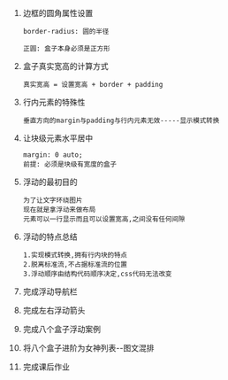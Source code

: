 1. 边框的圆角属性设置

   ```
   border-radius: 圆的半径
   
   正圆: 盒子本身必须是正方形
   ```

2. 盒子真实宽高的计算方式

   ```
   真实宽高 = 设置宽高 + border + padding
   ```

3. 行内元素的特殊性

   ```
   垂直方向的margin与padding与行内元素无效-----显示模式转换
   ```

4. 让块级元素水平居中

   ```
   margin: 0 auto;
   前提: 必须是块级有宽度的盒子
   ```

5. 浮动的最初目的

   ```
   为了让文字环绕图片
   现在就是拿浮动来做布局
   元素可以一行显示而且可以设置宽高,之间没有任何间隙
   ```

6. 浮动的特点总结

   ```
   1.实现模式转换,拥有行内块的特点
   2.脱离标准流,不占据标准流的位置
   3.浮动顺序由结构代码顺序决定,css代码无法改变
   ```

7. 完成浮动导航栏

8. 完成左右浮动箭头

9. 完成八个盒子浮动案例

10. 将八个盒子进阶为女神列表--图文混排

11. 完成课后作业